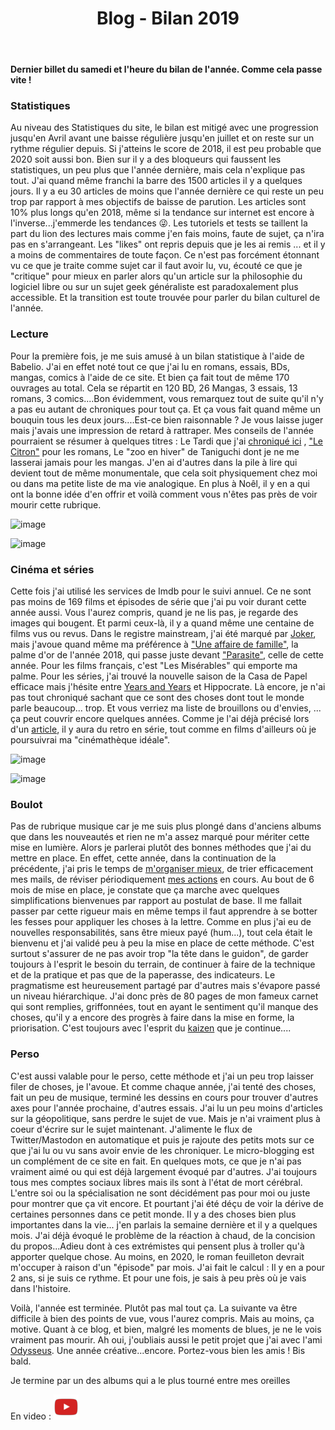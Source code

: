 ﻿---
layout: post
title: Blog - Bilan 2019
category: geek, cinema, litterature, bd
tags: bd, bilan, blog, Cinéma, Culture, littérature, Réflexion
---
**Dernier billet du samedi et l'heure du bilan de l'année. Comme cela passe vite !**

### Statistiques

Au niveau des Statistiques du site, le bilan est mitigé avec une progression jusqu'en Avril avant une baisse régulière jusqu'en juillet et on reste sur un rythme régulier depuis. Si j'atteins le score de 2018, il est peu probable que 2020 soit aussi bon. Bien sur il y a des bloqueurs qui faussent les statistiques, un peu plus que l'année dernière, mais cela n'explique pas tout. J'ai quand même franchi la barre des 1500 articles il y a quelques jours. Il y a eu 30 articles de moins que l'année dernière ce qui reste un peu trop par rapport à mes objectifs de baisse de parution. Les articles sont 10% plus longs qu'en 2018, même si la tendance sur internet est encore à l'inverse...j'emmerde les tendances 😜. Les tutoriels et tests se taillent la part du lion des lectures mais comme j'en fais moins, faute de sujet, ça n'ira pas en s'arrangeant. Les "likes" ont repris depuis que je les ai remis ... et il y a moins de commentaires de toute façon. Ce n'est pas forcément étonnant vu ce que je traite comme sujet car il faut avoir lu, vu, écouté ce que je "critique" pour mieux en parler alors qu'un article sur la philosophie du logiciel libre ou sur un sujet geek généraliste est paradoxalement plus accessible. Et la transition est toute trouvée pour parler du bilan culturel de l'année. 

### Lecture

Pour la première fois, je me suis amusé à un bilan statistique à l'aide de Babelio. J'ai en effet noté tout ce que j'ai lu en romans, essais, BDs, mangas, comics à l'aide de ce site. Et bien ça fait tout de même 170 ouvrages au total. Cela se répartit en 120 BD, 26 Mangas, 3 essais, 13 romans, 3 comics....Bon évidemment, vous remarquez tout de suite qu'il n'y a pas eu autant de chroniques pour tout ça. Et ça vous fait quand même un bouquin tous les deux jours....Est-ce bien raisonnable ? Je vous laisse juger mais j'avais une impression de retard à rattraper.  Mes conseils de l'année pourraient se résumer à quelques titres : Le Tardi que j'ai [chroniqué ici](https://www.cheziceman.fr/2019/tardistalag/) , ["Le Citron"](https://www.cheziceman.fr/2019/lecitron-kajii/) pour les romans, Le "zoo en hiver" de Taniguchi dont je ne me lasserai jamais pour les mangas. J'en ai d'autres dans la pile à lire qui devient tout de même monumentale, que cela soit physiquement chez moi ou dans ma petite liste de ma vie analogique. En plus à Noêl, il y en a qui ont la bonne idée d'en offrir et voilà comment vous n'êtes pas près de voir mourir cette rubrique. 

![image](https://filedn.eu/llqi9IBxlYouGRXYG2xlROb/img/2019/citron.jpg)

![image](https://filedn.eu/llqi9IBxlYouGRXYG2xlROb/img/2019/renetardi1.jpeg)

### Cinéma et séries

Cette fois j'ai utilisé les services de Imdb pour le suivi annuel. Ce ne sont pas moins de 169 films et épisodes de série que j'ai pu voir durant cette année aussi. Vous l'aurez compris, quand je ne lis pas, je regarde des images qui bougent. Et parmi ceux-là, il y a quand même une centaine de films vus ou revus. Dans le registre mainstream, j'ai été marqué par [Joker](https://www.cheziceman.fr/2019/thejoker/), mais j'avoue quand même ma préférence à ["Une affaire de famille"](https://www.cheziceman.fr/2019/uneaffairedefamille/), la palme d'or de l'année 2018, qui passe juste devant ["Parasite"](https://www.cheziceman.fr/2019/parasite-film/), celle de cette année. Pour les films français, c'est "Les Misérables" qui emporte ma palme. Pour les séries, j'ai trouvé la nouvelle saison de la Casa de Papel efficace mais j'hésite entre [Years and Years](https://www.cheziceman.fr/2019/yearsandyears/) et Hippocrate. Là encore, je n'ai pas tout chroniqué sachant que ce sont des choses dont tout le monde parle beaucoup... trop. Et vous verriez ma liste de brouillons ou d'envies, ... ça peut couvrir encore quelques années. Comme je l'ai déjà précisé lors d'un [article](https://www.cheziceman.fr/2019/bonjourdalbert/), il y aura du retro en série, tout comme en films d'ailleurs où je poursuivrai ma "cinémathèque idéale". 

![image](https://filedn.eu/llqi9IBxlYouGRXYG2xlROb/img/2019/parasite.jpg)

![image](https://filedn.eu/llqi9IBxlYouGRXYG2xlROb/img/2019/koreeda.jpeg)

### Boulot

Pas de rubrique musique car je me suis plus plongé dans d'anciens albums que dans les nouveautés et rien ne m'a assez marqué pour mériter cette mise en lumière. Alors je parlerai plutôt des bonnes méthodes que j'ai du mettre en place. En effet, cette année, dans la continuation de la précédente, j'ai pris le temps de [m'organiser mieux](https://www.cheziceman.fr/2019/vieanalogique1/), de trier efficacement mes mails, de réviser périodiquement [mes actions](https://www.cheziceman.fr/2019/vieanalogique2/) en cours.  Au bout de 6 mois de mise en place, je constate que ça marche avec quelques simplifications bienvenues par rapport au postulat de base. Il me fallait passer par cette rigueur mais en même temps il faut apprendre à se botter les fesses pour appliquer les choses à la lettre. Comme en plus j'ai eu de nouvelles responsabilités, sans être mieux payé (hum...), tout cela était le bienvenu et j'ai validé peu à peu la mise en place de cette méthode. C'est surtout s'assurer de ne pas avoir trop "la tête dans le guidon", de garder toujours à l'esprit le besoin du terrain, de continuer à faire de la technique et de la pratique et pas que de la paperasse, des indicateurs. Le pragmatisme est heureusement partagé par d'autres mais s'évapore passé un niveau hiérarchique. J'ai donc près de 80 pages de mon fameux carnet qui sont remplies, griffonnées, tout en ayant le sentiment qu'il manque des choses, qu'il y a encore des progrès à faire dans la mise en forme, la priorisation. C'est toujours avec l'esprit du <a href="https://fr.wikipedia.org/wiki/Kaizen">kaizen</a> que je continue.... 

### Perso

C'est aussi valable pour le perso, cette méthode et j'ai un peu trop laisser filer de choses, je l'avoue. Et comme chaque année, j'ai tenté des choses, fait un peu de musique, terminé les dessins en cours pour trouver d'autres axes pour l'année prochaine, d'autres essais. J'ai lu un peu moins d'articles sur la géopolitique, sans perdre le sujet de vue. Mais je n'ai vraiment plus à coeur d'écrire sur le sujet maintenant. J'alimente le flux de Twitter/Mastodon en automatique et puis je rajoute des petits mots sur ce que j'ai lu ou vu sans avoir envie de les chroniquer. Le micro-blogging est un complément de ce site en fait. En quelques mots, ce que je n'ai pas vraiment aimé ou qui est déjà largement évoqué par d'autres. J'ai toujours tous mes comptes sociaux libres mais ils sont à l'état de mort cérébral. L'entre soi ou la spécialisation ne sont décidément pas pour moi ou juste pour montrer que ça vit encore. Et pourtant j'ai été déçu de voir la dérive de certaines personnes dans ce petit monde. Il y a des choses bien plus importantes dans la vie... j'en parlais la semaine dernière et il y a quelques mois. J'ai déjà évoqué le problème de la réaction à chaud, de la concision du propos...Adieu dont à ces extrémistes qui pensent plus à troller qu'à apporter quelque chose. Au moins, en 2020, le roman feuilleton devrait m'occuper à raison d'un "épisode" par mois. J'ai fait le calcul :  Il y en a pour 2 ans, si je suis ce rythme. Et pour une fois, je sais à peu près où je vais dans l'histoire.

Voilà, l'année est terminée. Plutôt pas mal tout ça. La suivante va être difficile à bien des points de vue, vous l'aurez compris. Mais au moins, ça motive. Quant à ce blog, et bien, malgré les moments de blues, je ne le vois vraiment pas mourir. Ah oui, j'oubliais aussi le petit projet que j'ai avec l'ami <a href="https://odysseuslibre.be/site/">Odysseus</a>. Une année créative...encore. Portez-vous bien les amis ! Bis bald.

Je termine par un des albums qui a le plus tourné entre mes oreilles

En video : [![video](/images/youtube.png)](https://www.youtube.com/watch?v=2YYCjR2dgsc)


